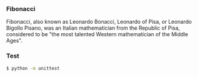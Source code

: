 ### Fibonacci
Fibonacci, also known as Leonardo Bonacci, Leonardo of Pisa, or Leonardo Bigollo Pisano, was an Italian mathematician from the Republic of Pisa, considered to be "the most talented Western mathematician of the Middle Ages".

### Test
```sh
$ python -m unittest
```
